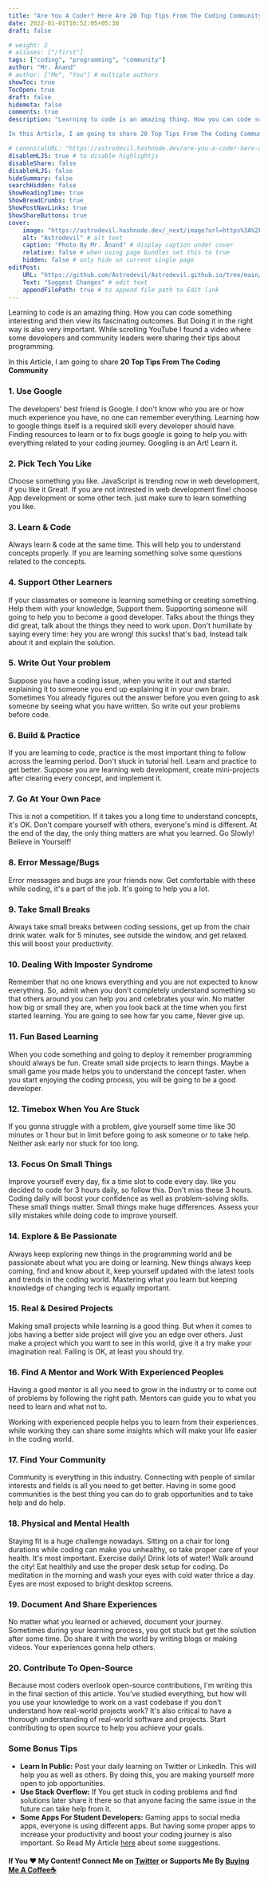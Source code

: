 ```yaml
---
title: "Are You A Coder? Here Are 20 Top Tips From The Coding Community"
date: 2022-01-01T16:52:05+05:30
draft: false

# weight: 2
# aliases: ["/first"]
tags: ["coding", "programming", "community"]
author: "Mr. Ånand"
# author: ["Me", "You"] # multiple authors
showToc: true
TocOpen: true
draft: false
hidemeta: false
comments: true
description: "Learning to code is an amazing thing. How you can code something interesting and then view its fascinating outcomes. But Doing it in the right way is also very important. While scrolling YouTube I found a video where some developers and community leaders were sharing their tips about programming.

In this Article, I am going to share 20 Top Tips From The Coding Community "

# canonicalURL: "https://astrodevil.hashnode.dev/are-you-a-coder-here-are-20-top-tips-from-the-coding-community"
disableHLJS: true # to disable highlightjs
disableShare: false
disableHLJS: false
hideSummary: false
searchHidden: false
ShowReadingTime: true
ShowBreadCrumbs: true
ShowPostNavLinks: true
ShowShareButtons: true
cover:
    image: "https://astrodevil.hashnode.dev/_next/image?url=https%3A%2F%2Fcdn.hashnode.com%2Fres%2Fhashnode%2Fimage%2Fupload%2Fv1636480749614%2FEkKXLL5zX.png%3Fw%3D1600%26h%3D840%26fit%3Dcrop%26crop%3Dentropy%26auto%3Dcompress%2Cformat%26format%3Dwebp&w=3840&q=75" # image path/url
    alt: "Astrodevil" # alt text
    caption: "Photo By Mr. Ånand" # display caption under cover
    relative: false # when using page bundles set this to true
    hidden: false # only hide on current single page
editPost:
    URL: "https://github.com/Astrodevil/Astrodevil.github.io/tree/main/content"
    Text: "Suggest Changes" # edit text
    appendFilePath: true # to append file path to Edit link
---
```


Learning to code is an amazing thing. How you can code something interesting and then view its fascinating outcomes. But Doing it in the right way is also very important. While scrolling YouTube I found a video where some developers and community leaders were sharing their tips about programming.

In this Article, I am going to share **20 Top Tips From The Coding Community** 

### 1. Use Google
The developers' best friend is Google. I don't know who you are or how much experience you have, no one can remember everything. Learning how to google things itself is a required skill every developer should have. Finding resources to learn or to fix bugs google is going to help you with everything related to your coding journey. Googling is an Art! Learn it.

### 2. Pick Tech You Like
Choose something you like. JavaScript is trending now in web development, if you like it Great!. If you are not intrested in web development fine! choose App development or some other tech. just make sure to learn something you like.

### 3. Learn & Code 
Always learn & code at the same time. This will help you to understand concepts properly. If you are learning something solve some questions related to the concepts.

### 4. Support Other Learners
If your classmates or someone is learning something or creating something. Help them with your knowledge, Support them. Supporting someone will going to help you to become a good developer. Talks about the things they did great, talk about the things they need to work upon. Don't humiliate by saying every time: hey you are wrong! this sucks! that's bad, Instead talk about it and explain the solution.

### 5. Write Out Your problem
Suppose you have a coding issue, when you write it out and started explaining it to someone you end up explaining it in your own brain. Sometimes You already figures out the answer before you even going to ask someone by seeing what you have written. So write out your problems before code.

### 6. Build & Practice
If you are learning to code, practice is the most important thing to follow across the learning period. Don't stuck in tutorial hell. Learn and practice to get better. 
Suppose you are learning web development, create mini-projects after clearing every concept, and implement it.

### 7. Go At Your Own Pace
This is not a competition. If it takes you a long time to understand concepts, it's OK. Don't compare yourself with others, everyone's mind is different. At the end of the day, the only thing matters are what you learned. Go Slowly! Believe in Yourself!

### 8. Error Message/Bugs 
Error messages and bugs are your friends now. Get comfortable with these while coding, it's a part of the job. It's going to help you a lot.

### 9. Take Small Breaks 
Always take small breaks between coding sessions, get up from the chair drink water. walk for 5 minutes, see outside the window, and get relaxed. this will boost your productivity.

### 10. Dealing With Imposter Syndrome
Remember that no one knows everything and you are not expected to know everything. So, admit when you don't completely understand something so that others around you can help you and celebrates your win. No matter how big or small they are, when you look back at the time when you first started learning. You are going to see how far you came, Never give up.

### 11. Fun Based Learning
When you code something and going to deploy it remember programming should always be fun. Create small side projects to learn things. Maybe a small game you made helps you to understand the concept faster. when you start enjoying the coding process, you will be going to be a good developer.

### 12. Timebox When You Are Stuck
If you gonna struggle with a problem, give yourself some time like 30 minutes or 1 hour but in limit before going to ask someone or to take help. Neither ask early nor stuck for too long.

### 13. Focus On Small Things
Improve yourself every day, fix a time slot to code every day. like you decided to code for 3 hours daily, so follow this. Don't miss these 3 hours. Coding daily will boost your confidence as well as problem-solving skills. These small things matter. Small things make huge differences. Assess your silly mistakes while doing code to improve yourself.

### 14. Explore & Be Passionate
Always keep exploring new things in the programming world and be passionate about what you are doing or learning. New things always keep coming, find and know about it, keep yourself updated with the latest tools and trends in the coding world. Mastering what you learn but keeping knowledge of changing tech is equally important. 

### 15. Real & Desired Projects
Making small projects while learning is a good thing. But when it comes to jobs having a better side project will give you an edge over others. Just make a project which you want to see in this world, give it a try make your imagination real. Failing is OK, at least you should try. 

### 16. Find A Mentor and Work With Experienced Peoples
Having a good mentor is all you need to grow in the industry or to come out of problems by following the right path. Mentors can guide you to what you need to learn and what not to. 

Working with experienced people helps you to learn from their experiences. while working they can share some insights which will make your life easier in the coding world.

### 17. Find Your Community
Community is everything in this industry. Connecting with people of similar interests and fields is all you need to get better. Having in some good communities is the best thing you can do to grab opportunities and to take help and do help.

### 18. Physical and Mental Health 
Staying fit is a huge challenge nowadays. Sitting on a chair for long durations while coding can make you unhealthy, so take proper care of your health. It's most important. Exercise daily! Drink lots of water! Walk around the city! Eat healthily and use the proper desk setup for coding. Do meditation in the morning and wash your eyes with cold water thrice a day. Eyes are most exposed to bright desktop screens.

### 19. Document And Share Experiences
No matter what you learned or achieved, document your journey. Sometimes during your learning process, you got stuck but get the solution after some time. Do share it with the world by writing blogs or making videos. Your experiences gonna help others. 

### 20. Contribute To Open-Source
Because most coders overlook open-source contributions, I'm writing this in the final section of this article. You've studied everything, but how will you use your knowledge to work on a vast codebase if you don't understand how real-world projects work? It's also critical to have a thorough understanding of real-world software and projects. Start contributing to open source to help you achieve your goals.

### Some Bonus Tips

- **Learn In Public:** Post your daily learning on Twitter or LinkedIn. This will help you as well as others. By doing this, you are making yourself more open to job opportunities.
- **Use Stack Overflow:** If You get stuck in coding problems and find solutions later share it there so that anyone facing the same issue in the future can take help from it. 
- **Some Apps For Student Developers:**  Gaming apps to social media apps, everyone is using different apps. But having some proper apps to increase your productivity and boost your coding journey is also important. So Read My Article  [here](https://astrodevil.hashnode.dev/some-apps-for-student-developer)  about some suggestions.

#### If You ❤️ My Content! Connect Me on  [Twitter](https://mobile.twitter.com/Astrodevil_) or Supports Me By [Buying Me A Coffee☕](https://www.buymeacoffee.com/Astrodevil)




